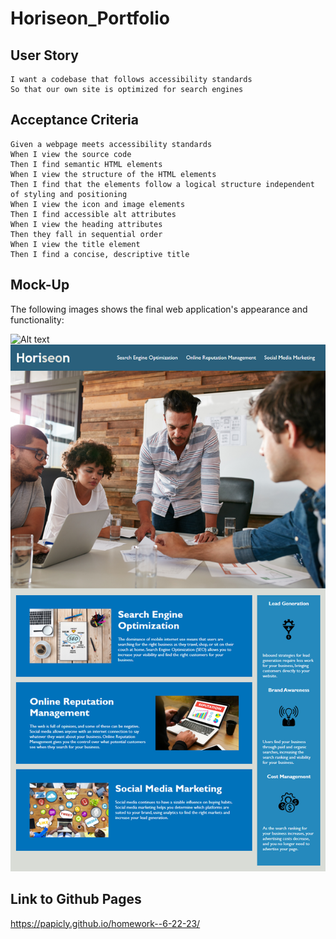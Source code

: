 # Horiseon_Portfolio

## User Story

```
I want a codebase that follows accessibility standards
So that our own site is optimized for search engines
```

## Acceptance Criteria

```
Given a webpage meets accessibility standards
When I view the source code
Then I find semantic HTML elements
When I view the structure of the HTML elements
Then I find that the elements follow a logical structure independent of styling and positioning
When I view the icon and image elements
Then I find accessible alt attributes
When I view the heading attributes
Then they fall in sequential order
When I view the title element
Then I find a concise, descriptive title
```

## Mock-Up

The following images shows the final web application's appearance and functionality:

![Alt text](assets/01-html-css-git-homework-demo.png)
![Alt text](assets/images/01-html-css-git-homework-demo.png)

## Link to Github Pages
https://papicly.github.io/homework--6-22-23/